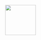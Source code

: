 <div id="header" align="center">
  <img src="https://w.wallha.com/ws/14/YXVaoHWQ.jpg" width="100"/>
</div>
